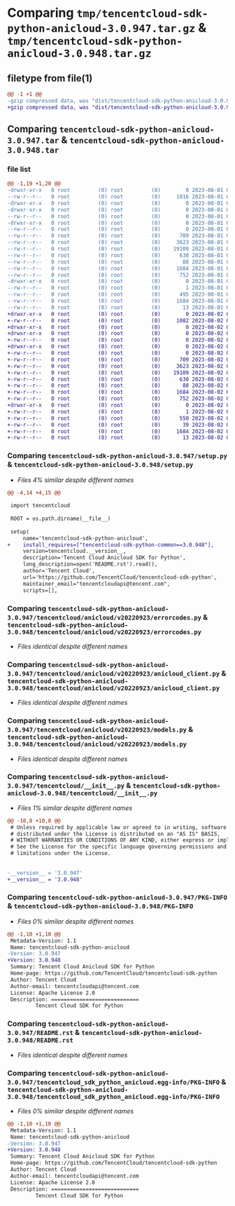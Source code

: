 # Comparing `tmp/tencentcloud-sdk-python-anicloud-3.0.947.tar.gz` & `tmp/tencentcloud-sdk-python-anicloud-3.0.948.tar.gz`

## filetype from file(1)

```diff
@@ -1 +1 @@
-gzip compressed data, was "dist/tencentcloud-sdk-python-anicloud-3.0.947.tar", last modified: Tue Aug  1 00:18:39 2023, max compression
+gzip compressed data, was "dist/tencentcloud-sdk-python-anicloud-3.0.948.tar", last modified: Wed Aug  2 00:22:22 2023, max compression
```

## Comparing `tencentcloud-sdk-python-anicloud-3.0.947.tar` & `tencentcloud-sdk-python-anicloud-3.0.948.tar`

### file list

```diff
@@ -1,19 +1,20 @@
-drwxr-xr-x   0 root         (0) root         (0)        0 2023-08-01 00:18:39.000000 tencentcloud-sdk-python-anicloud-3.0.947/
--rw-r--r--   0 root         (0) root         (0)     1016 2023-08-01 00:18:39.000000 tencentcloud-sdk-python-anicloud-3.0.947/setup.py
-drwxr-xr-x   0 root         (0) root         (0)        0 2023-08-01 00:18:39.000000 tencentcloud-sdk-python-anicloud-3.0.947/tencentcloud/
-drwxr-xr-x   0 root         (0) root         (0)        0 2023-08-01 00:18:39.000000 tencentcloud-sdk-python-anicloud-3.0.947/tencentcloud/anicloud/
--rw-r--r--   0 root         (0) root         (0)        0 2023-08-01 00:18:39.000000 tencentcloud-sdk-python-anicloud-3.0.947/tencentcloud/anicloud/__init__.py
-drwxr-xr-x   0 root         (0) root         (0)        0 2023-08-01 00:18:39.000000 tencentcloud-sdk-python-anicloud-3.0.947/tencentcloud/anicloud/v20220923/
--rw-r--r--   0 root         (0) root         (0)        0 2023-08-01 00:18:39.000000 tencentcloud-sdk-python-anicloud-3.0.947/tencentcloud/anicloud/v20220923/__init__.py
--rw-r--r--   0 root         (0) root         (0)      709 2023-08-01 00:18:39.000000 tencentcloud-sdk-python-anicloud-3.0.947/tencentcloud/anicloud/v20220923/errorcodes.py
--rw-r--r--   0 root         (0) root         (0)     3623 2023-08-01 00:18:39.000000 tencentcloud-sdk-python-anicloud-3.0.947/tencentcloud/anicloud/v20220923/anicloud_client.py
--rw-r--r--   0 root         (0) root         (0)    19109 2023-08-01 00:18:39.000000 tencentcloud-sdk-python-anicloud-3.0.947/tencentcloud/anicloud/v20220923/models.py
--rw-r--r--   0 root         (0) root         (0)      630 2023-08-01 00:18:39.000000 tencentcloud-sdk-python-anicloud-3.0.947/tencentcloud/__init__.py
--rw-r--r--   0 root         (0) root         (0)       88 2023-08-01 00:18:39.000000 tencentcloud-sdk-python-anicloud-3.0.947/setup.cfg
--rw-r--r--   0 root         (0) root         (0)     1684 2023-08-01 00:18:39.000000 tencentcloud-sdk-python-anicloud-3.0.947/PKG-INFO
--rw-r--r--   0 root         (0) root         (0)      752 2023-08-01 00:18:39.000000 tencentcloud-sdk-python-anicloud-3.0.947/README.rst
-drwxr-xr-x   0 root         (0) root         (0)        0 2023-08-01 00:18:39.000000 tencentcloud-sdk-python-anicloud-3.0.947/tencentcloud_sdk_python_anicloud.egg-info/
--rw-r--r--   0 root         (0) root         (0)        1 2023-08-01 00:18:39.000000 tencentcloud-sdk-python-anicloud-3.0.947/tencentcloud_sdk_python_anicloud.egg-info/dependency_links.txt
--rw-r--r--   0 root         (0) root         (0)      495 2023-08-01 00:18:39.000000 tencentcloud-sdk-python-anicloud-3.0.947/tencentcloud_sdk_python_anicloud.egg-info/SOURCES.txt
--rw-r--r--   0 root         (0) root         (0)     1684 2023-08-01 00:18:39.000000 tencentcloud-sdk-python-anicloud-3.0.947/tencentcloud_sdk_python_anicloud.egg-info/PKG-INFO
--rw-r--r--   0 root         (0) root         (0)       13 2023-08-01 00:18:39.000000 tencentcloud-sdk-python-anicloud-3.0.947/tencentcloud_sdk_python_anicloud.egg-info/top_level.txt
+drwxr-xr-x   0 root         (0) root         (0)        0 2023-08-02 00:22:22.000000 tencentcloud-sdk-python-anicloud-3.0.948/
+-rw-r--r--   0 root         (0) root         (0)     1082 2023-08-02 00:22:22.000000 tencentcloud-sdk-python-anicloud-3.0.948/setup.py
+drwxr-xr-x   0 root         (0) root         (0)        0 2023-08-02 00:22:22.000000 tencentcloud-sdk-python-anicloud-3.0.948/tencentcloud/
+drwxr-xr-x   0 root         (0) root         (0)        0 2023-08-02 00:22:22.000000 tencentcloud-sdk-python-anicloud-3.0.948/tencentcloud/anicloud/
+-rw-r--r--   0 root         (0) root         (0)        0 2023-08-02 00:22:22.000000 tencentcloud-sdk-python-anicloud-3.0.948/tencentcloud/anicloud/__init__.py
+drwxr-xr-x   0 root         (0) root         (0)        0 2023-08-02 00:22:22.000000 tencentcloud-sdk-python-anicloud-3.0.948/tencentcloud/anicloud/v20220923/
+-rw-r--r--   0 root         (0) root         (0)        0 2023-08-02 00:22:22.000000 tencentcloud-sdk-python-anicloud-3.0.948/tencentcloud/anicloud/v20220923/__init__.py
+-rw-r--r--   0 root         (0) root         (0)      709 2023-08-02 00:22:22.000000 tencentcloud-sdk-python-anicloud-3.0.948/tencentcloud/anicloud/v20220923/errorcodes.py
+-rw-r--r--   0 root         (0) root         (0)     3623 2023-08-02 00:22:22.000000 tencentcloud-sdk-python-anicloud-3.0.948/tencentcloud/anicloud/v20220923/anicloud_client.py
+-rw-r--r--   0 root         (0) root         (0)    19109 2023-08-02 00:22:22.000000 tencentcloud-sdk-python-anicloud-3.0.948/tencentcloud/anicloud/v20220923/models.py
+-rw-r--r--   0 root         (0) root         (0)      630 2023-08-02 00:22:22.000000 tencentcloud-sdk-python-anicloud-3.0.948/tencentcloud/__init__.py
+-rw-r--r--   0 root         (0) root         (0)       88 2023-08-02 00:22:22.000000 tencentcloud-sdk-python-anicloud-3.0.948/setup.cfg
+-rw-r--r--   0 root         (0) root         (0)     1684 2023-08-02 00:22:22.000000 tencentcloud-sdk-python-anicloud-3.0.948/PKG-INFO
+-rw-r--r--   0 root         (0) root         (0)      752 2023-08-02 00:22:22.000000 tencentcloud-sdk-python-anicloud-3.0.948/README.rst
+drwxr-xr-x   0 root         (0) root         (0)        0 2023-08-02 00:22:22.000000 tencentcloud-sdk-python-anicloud-3.0.948/tencentcloud_sdk_python_anicloud.egg-info/
+-rw-r--r--   0 root         (0) root         (0)        1 2023-08-02 00:22:22.000000 tencentcloud-sdk-python-anicloud-3.0.948/tencentcloud_sdk_python_anicloud.egg-info/dependency_links.txt
+-rw-r--r--   0 root         (0) root         (0)      550 2023-08-02 00:22:22.000000 tencentcloud-sdk-python-anicloud-3.0.948/tencentcloud_sdk_python_anicloud.egg-info/SOURCES.txt
+-rw-r--r--   0 root         (0) root         (0)       39 2023-08-02 00:22:22.000000 tencentcloud-sdk-python-anicloud-3.0.948/tencentcloud_sdk_python_anicloud.egg-info/requires.txt
+-rw-r--r--   0 root         (0) root         (0)     1684 2023-08-02 00:22:22.000000 tencentcloud-sdk-python-anicloud-3.0.948/tencentcloud_sdk_python_anicloud.egg-info/PKG-INFO
+-rw-r--r--   0 root         (0) root         (0)       13 2023-08-02 00:22:22.000000 tencentcloud-sdk-python-anicloud-3.0.948/tencentcloud_sdk_python_anicloud.egg-info/top_level.txt
```

### Comparing `tencentcloud-sdk-python-anicloud-3.0.947/setup.py` & `tencentcloud-sdk-python-anicloud-3.0.948/setup.py`

 * *Files 4% similar despite different names*

```diff
@@ -4,14 +4,15 @@
 
 import tencentcloud
 
 ROOT = os.path.dirname(__file__)
 
 setup(
     name='tencentcloud-sdk-python-anicloud',
+    install_requires=["tencentcloud-sdk-python-common==3.0.948"],
     version=tencentcloud.__version__,
     description='Tencent Cloud Anicloud SDK for Python',
     long_description=open('README.rst').read(),
     author='Tencent Cloud',
     url='https://github.com/TencentCloud/tencentcloud-sdk-python',
     maintainer_email="tencentcloudapi@tencent.com",
     scripts=[],
```

### Comparing `tencentcloud-sdk-python-anicloud-3.0.947/tencentcloud/anicloud/v20220923/errorcodes.py` & `tencentcloud-sdk-python-anicloud-3.0.948/tencentcloud/anicloud/v20220923/errorcodes.py`

 * *Files identical despite different names*

### Comparing `tencentcloud-sdk-python-anicloud-3.0.947/tencentcloud/anicloud/v20220923/anicloud_client.py` & `tencentcloud-sdk-python-anicloud-3.0.948/tencentcloud/anicloud/v20220923/anicloud_client.py`

 * *Files identical despite different names*

### Comparing `tencentcloud-sdk-python-anicloud-3.0.947/tencentcloud/anicloud/v20220923/models.py` & `tencentcloud-sdk-python-anicloud-3.0.948/tencentcloud/anicloud/v20220923/models.py`

 * *Files identical despite different names*

### Comparing `tencentcloud-sdk-python-anicloud-3.0.947/tencentcloud/__init__.py` & `tencentcloud-sdk-python-anicloud-3.0.948/tencentcloud/__init__.py`

 * *Files 1% similar despite different names*

```diff
@@ -10,8 +10,8 @@
 # Unless required by applicable law or agreed to in writing, software
 # distributed under the License is distributed on an "AS IS" BASIS,
 # WITHOUT WARRANTIES OR CONDITIONS OF ANY KIND, either express or implied.
 # See the License for the specific language governing permissions and
 # limitations under the License.
 
 
-__version__ = '3.0.947'
+__version__ = '3.0.948'
```

### Comparing `tencentcloud-sdk-python-anicloud-3.0.947/PKG-INFO` & `tencentcloud-sdk-python-anicloud-3.0.948/PKG-INFO`

 * *Files 0% similar despite different names*

```diff
@@ -1,10 +1,10 @@
 Metadata-Version: 1.1
 Name: tencentcloud-sdk-python-anicloud
-Version: 3.0.947
+Version: 3.0.948
 Summary: Tencent Cloud Anicloud SDK for Python
 Home-page: https://github.com/TencentCloud/tencentcloud-sdk-python
 Author: Tencent Cloud
 Author-email: tencentcloudapi@tencent.com
 License: Apache License 2.0
 Description: ============================
         Tencent Cloud SDK for Python
```

### Comparing `tencentcloud-sdk-python-anicloud-3.0.947/README.rst` & `tencentcloud-sdk-python-anicloud-3.0.948/README.rst`

 * *Files identical despite different names*

### Comparing `tencentcloud-sdk-python-anicloud-3.0.947/tencentcloud_sdk_python_anicloud.egg-info/PKG-INFO` & `tencentcloud-sdk-python-anicloud-3.0.948/tencentcloud_sdk_python_anicloud.egg-info/PKG-INFO`

 * *Files 0% similar despite different names*

```diff
@@ -1,10 +1,10 @@
 Metadata-Version: 1.1
 Name: tencentcloud-sdk-python-anicloud
-Version: 3.0.947
+Version: 3.0.948
 Summary: Tencent Cloud Anicloud SDK for Python
 Home-page: https://github.com/TencentCloud/tencentcloud-sdk-python
 Author: Tencent Cloud
 Author-email: tencentcloudapi@tencent.com
 License: Apache License 2.0
 Description: ============================
         Tencent Cloud SDK for Python
```


